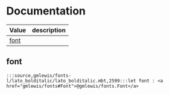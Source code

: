 # Documentation
|Value|description|
|---|---|
|[font](#font)||

## font

```moonbit
:::source,gmlewis/fonts-l/lato_bolditalic/lato_bolditalic.mbt,2599:::let font : <a href="gmlewis/fonts#Font">@gmlewis/fonts.Font</a>
```

